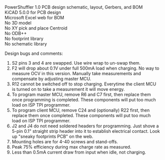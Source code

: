 PowerShuffler 1.0 PCB design schematic, layout, Gerbers, and BOM  
KiCAD 5.0.0 for PCB design  
Microsoft Excel web for BOM  
No 3D model  
No XY pick and place Centroid  
No ODB++  
No footprint library  
No schematic library

Design bugs and comments:  
1. S2 pins 3 and 4 are swapped. Use wire wrap to un-swap them.
2. F2 will drop about 0.1V under full 500mA load when charging. No way to measure OCV in this version. Manually take measurements and compensate by adjusting master MCU.
3. R12 cannot be switched off to stop charging. Everytime the client MCU is turned on to take a measurement it will move energy.
4. To program master MCU, remove R6 and C7 first, then replace them once programming is completed. These components will put too much load on ISP TPI programmer.
5. To program client MCU, remove C24 and (optionally) R22 first, then replace them once completed. These components will put too much load on ISP TPI programmer.
6. J2 and J4 do not need soldered headers for programming. Just shove a 5-pin 0.1" straight strip header into it to establish electrical contact. Look up "sneaky footprints PCB" on the web.
7. Mounting holes are for 4-40 screws and stand-offs.
8. Peak 75% efficiency during max charge rate as measured.
9. Less than 0.5mA current draw from input when idle, not charging.
